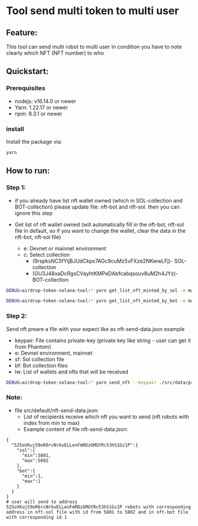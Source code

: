 # Tool send multi token to multi user

## Feature:

This tool can send multi robot to multi user in condition you have to note clearly which NFT (NFT number) to who

## Quickstart:

### Prerequisites

  - nodejs: v16.14.0 or newer
  - Yarn: 1.22.17 or newer
  - npm: 8.3.1 or newer

### install
  Install the package via:

```sh
yarn
```

## How to run:

### Step 1:

- if you already have list nft wallet owned (which in SOL-collection and BOT-collection)
please update file: nft-bot and nft-sol. then you can ignore this step

- Get list of nft wallet owned (will automatically fill in the nft-bot, nft-sol file in default, so if you want to change the wallet, clear the data in the nft-bot, nft-sol file)
  - e: Devnet or mainnet environment
  - c: Select collection
    - (9rspksNC5fYijBJUdCkpx7AGc9cuMz5vFXze2NKwwLFj)- SOL-collection
    - (GU3J48xaDcRgsCVayhtKMPeDAbfcabqsouv8uM2h4JYz)- BOT-collection

```sh
DEBUG=airdrop-token-solana-tool:* yarn get_list_nft_minted_by_sol -e mainnet-beta -c 9rspksNC5fYijBJUdCkpx7AGc9cuMz5vFXze2NKwwLFj

DEBUG=airdrop-token-solana-tool:* yarn get_list_nft_minted_by_bot -e mainnet-beta -c GU3J48xaDcRgsCVayhtKMPeDAbfcabqsouv8uM2h4JYz
```

### Step 2: 

Send nft preare a file with your expect like as nft-send-data.json example
- keypair: File contains private-key (private key like string - user can get it from Phantom)
- e: Devnet environment, mainnet
- sf: Sol collection file
- bf: Bot collection files
- lw: List of wallets and nfts that will be received

```sh
DEBUG=airdrop-token-solana-tool:* yarn send_nft --keypair ./src/data/private-key -e mainnet-beta -sf nft-sol -bf nft-bot -lw nft-send-data.json
```

### Note:
- file src/default/nft-send-data.json:
  - List of recipients receive which nft you want to send (nft robots with index from min to max)
  - Example content of file nft-send-data.json:
```angular2html
{
  "52SoVKuj59oR6rcNrkuELLenFmRDzGMGYRc53hS1Gz1P":{
    "sol":{
      "min":5801,
      "max":5802
    },
    "bot":{
      "min":1,
      "max":1
    }
  }
}
# user will send to address 52SoVKuj59oR6rcNrkuELLenFmRDzGMGYRc53hS1Gz1P robots with corresponding address in nft-sol file with id from 5801 to 5802 and in nft-bot file with corresponding id 1
```